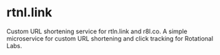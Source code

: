 # rtnl.link

Custom URL shortening service for rtln.link and r8l.co. A simple microservice for custom
URL shortening and click tracking for Rotational Labs.
